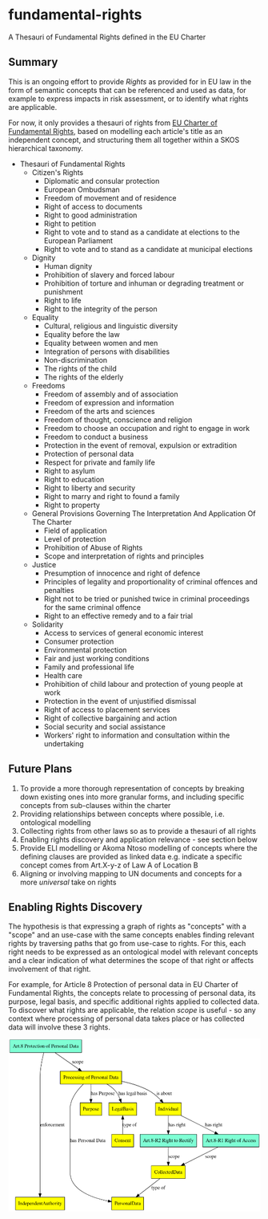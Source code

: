 # fundamental-rights
A Thesauri of Fundamental Rights defined in the EU Charter

## Summary

This is an ongoing effort to provide *Rights* as provided for in EU law in the form of semantic concepts that can be referenced and used as data, for example to express impacts in risk assessment, or to identify what rights are applicable.

For now, it only provides a thesauri of rights from [EU Charter of Fundamental Rights](http://data.europa.eu/eli/treaty/char_2012/oj), based on modelling each article's title as an independent concept, and structuring them all together within a SKOS hierarchical taxonomy.

*   Thesauri of Fundamental Rights
    *   Citizen's Rights
        *   Diplomatic and consular protection
        *   European Ombudsman
        *   Freedom of movement and of residence
        *   Right of access to documents
        *   Right to good administration
        *   Right to petition
        *   Right to vote and to stand as a candidate at elections to the European Parliament
        *   Right to vote and to stand as a candidate at municipal elections
    *   Dignity
        *   Human dignity
        *   Prohibition of slavery and forced labour
        *   Prohibition of torture and inhuman or degrading treatment or punishment
        *   Right to life
        *   Right to the integrity of the person
    *   Equality
        *   Cultural, religious and linguistic diversity
        *   Equality before the law
        *   Equality between women and men
        *   Integration of persons with disabilities
        *   Non-discrimination
        *   The rights of the child
        *   The rights of the elderly
    *   Freedoms
        *   Freedom of assembly and of association
        *   Freedom of expression and information
        *   Freedom of the arts and sciences
        *   Freedom of thought, conscience and religion
        *   Freedom to choose an occupation and right to engage in work
        *   Freedom to conduct a business
        *   Protection in the event of removal, expulsion or extradition
        *   Protection of personal data
        *   Respect for private and family life
        *   Right to asylum
        *   Right to education
        *   Right to liberty and security
        *   Right to marry and right to found a family
        *   Right to property
    *   General Provisions Governing The Interpretation And Application Of The Charter
        *   Field of application
        *   Level of protection
        *   Prohibition of Abuse of Rights
        *   Scope and interpretation of rights and principles
    *   Justice
        *   Presumption of innocence and right of defence
        *   Principles of legality and proportionality of criminal offences and penalties
        *   Right not to be tried or punished twice in criminal proceedings for the same criminal offence
        *   Right to an effective remedy and to a fair trial
    *   Solidarity
        *   Access to services of general economic interest
        *   Consumer protection
        *   Environmental protection
        *   Fair and just working conditions
        *   Family and professional life
        *   Health care
        *   Prohibition of child labour and protection of young people at work
        *   Protection in the event of unjustified dismissal
        *   Right of access to placement services
        *   Right of collective bargaining and action
        *   Social security and social assistance
        *   Workers' right to information and consultation within the undertaking
        
## Future Plans

1. To provide a more thorough representation of concepts by breaking down existing ones into more granular forms, and including specific concepts from sub-clauses within the charter
2. Providing relationships between concepts where possible, i.e. ontological modelling
3. Collecting rights from other laws so as to provide a thesauri of all rights
4. Enabling rights discovery and application relevance - see section below
5. Provide ELI modelling or Akoma Ntoso modelling of concepts where the defining clauses are provided as linked data e.g. indicate a specific concept comes from Art.X-y-z of Law A of Location B
6. Aligning or involving mapping to UN documents and concepts for a more *universal* take on rights

## Enabling Rights Discovery

The hypothesis is that expressing a graph of rights as "concepts" with a "scope" and an use-case with the same concepts enables finding relevant rights by traversing paths that go from use-case to rights. For this, each right needs to be expressed as an ontological model with relevant concepts and a clear indication of what determines the scope of that right or affects involvement of that right.

For example, for Article 8 Protection of personal data in EU Charter of Fundamental Rights, the concepts relate to processing of personal data, its purpose, legal basis, and specific additional rights applied to collected data. To discover what rights are applicable, the relation *scope* is useful - so any context where processing of personal data takes place or has collected data will involve these 3 rights.

![modelling of Article 8 in EU Charter of Fundamental Rights](A8.png)